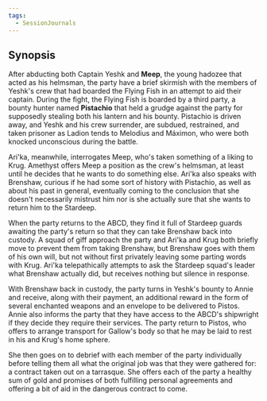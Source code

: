 ```yaml
---
tags:
  - SessionJournals
---
```


## Synopsis

After abducting both Captain Yeshk and **Meep**, the young hadozee that acted as his helmsman, the party have a brief skirmish with the members of Yeshk's crew that had boarded the Flying Fish in an attempt to aid their captain. During the fight, the Flying Fish is boarded by a third party, a bounty hunter named **Pistachio** that held a grudge against the party for supposedly stealing both his lantern and his bounty. Pistachio is driven away, and Yeshk and his crew surrender, are subdued, restrained, and taken prisoner as Ladion tends to Melodius and Máximon, who were both knocked unconscious during the battle.

Ari'ka, meanwhile, interrogates Meep, who's taken something of a liking to Krug. Amethyst offers Meep a position as the crew's helmsman, at least until he decides that he wants to do something else. Ari'ka also speaks with Brenshaw, curious if he had some sort of history with Pistachio, as well as about his past in general, eventually coming to the conclusion that she doesn't necessarily mistrust him nor is she actually sure that she wants to return him to the Stardeep. 

When the party returns to the ABCD, they find it full of Stardeep guards awaiting the party's return so that they can take Brenshaw back into custody. A squad of giff approach the party and Ari'ka and Krug both briefly move to prevent them from taking Brenshaw, but Brenshaw goes with them of his own will, but not without first privately leaving some parting words with Krug. Ari'ka telepathically attempts to ask the Stardeep squad's leader what Brenshaw actually did, but receives nothing but silence in response.

With Brenshaw back in custody, the party turns in Yeshk's bounty to Annie and receive, along with their payment, an additional reward in the form of several enchanted weapons and an envelope to be delivered to Pistos. Annie also informs the party that they have access to the ABCD's shipwright if they decide they require their services. The party return to Pistos, who offers to arrange transport for Gallow's body so that he may be laid to rest in his and Krug's home sphere.

She then goes on to debrief with each member of the party individually before telling them all what the original job was that they were gathered for: a contract taken out on a tarrasque. She offers each of the party a healthy sum of gold and promises of both fulfilling personal agreements and offering a bit of aid in the dangerous contract to come. 
